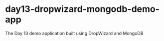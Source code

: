 day13-dropwizard-mongodb-demo-app
=================================

The Day 13 demo application built using DropWizard and MongoDB
